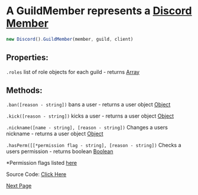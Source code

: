 # A GuildMember represents a [Discord Member](https://discord.com/developers/docs/resources/guild#guild-member-object)
```js
new Discord().GuildMember(member, guild, client)
```

## Properties:
`.roles` list of role objects for each guild - returns [Array](https://javascript.info/array)

## Methods:
`.ban([reason - string])` bans a user - returns a user object [Object](https://javascript.info/object)

`.kick([reason - string])` kicks a user - returns a user object [Object](https://javascript.info/object)

`.nickname([name - string], [reason - string])` Changes a users nickname - returns a user object [Object](https://javascript.info/object)

`.hasPerm([[*permission flag - string], [reason - string])` Checks a users permission - returns boolean [Boolean](https://javascript.info/types#boolean-logical-type)


*Permission flags listed [here](https://discord.com/developers/docs/topics/permissions#permissions-bitwise-permission-flags)


Source Code: [Click Here](https://github.com/discordjslib/discordjslib/tree/main/lib/Classes/User/GuildMember.js)

[Next Page](https://github.com/discordjslib/discordjslib/blob/main/Documentation/Classes/Message.md)